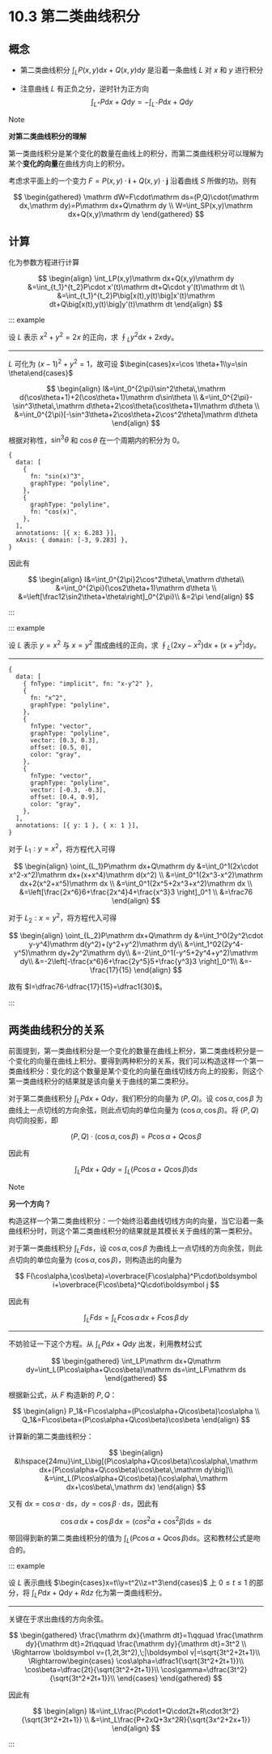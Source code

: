 # 10.3 第二类曲线积分

## 概念

- 第二类曲线积分 $\displaystyle\int_LP(x,y)\mathrm dx+Q(x,y)\mathrm dy$ 是沿着一条曲线 $L$ 对 $x$ 和 $y$ 进行积分

- 注意曲线 $L$ 有正负之分，逆时针为正方向
  $$
  \int_{L^+}P\mathrm dx+Q\mathrm dy=-\int_{L^-}P\mathrm dx+Q\mathrm dy
  $$

> [!note]
>
> **对第二类曲线积分的理解**
>
> 第一类曲线积分是某个变化的数量在曲线上的积分，而第二类曲线积分可以理解为某个**变化的向量**在曲线方向上的积分。
>
> 考虑求平面上的一个变力 $F=P(x,y)\cdot\boldsymbol i+Q(x,y)\cdot\boldsymbol j$ 沿着曲线 $S$ 所做的功。则有
>
> $$
> \begin{gathered}
> \mathrm dW=F\cdot\mathrm ds=(P,Q)\cdot(\mathrm dx,\mathrm dy)=P\mathrm dx+Q\mathrm dy \\
> W=\int_SP(x,y)\mathrm dx+Q(x,y)\mathrm dy
> \end{gathered}
> $$

## 计算

化为参数方程进行计算

$$
\begin{align}
\int_LP(x,y)\mathrm dx+Q(x,y)\mathrm dy
&=\int_{t_1}^{t_2}P\cdot x'(t)\mathrm dt+Q\cdot y'(t)\mathrm dt \\
&=\int_{t_1}^{t_2}P\big[x(t),y(t)\big]x'(t)\mathrm dt+Q\big[x(t),y(t)\big]y'(t)\mathrm dt
\end{align}
$$

::: example

设 $L$ 表示 $x^2+y^2=2x$ 的正向，求 $\displaystyle\oint_Ly^2\mathrm dx+2x\mathrm dy$。

---

$L$ 可化为 $(x-1)^2+y^2=1$，故可设 $\begin{cases}x=\cos \theta+1\\y=\sin \theta\end{cases}$

$$
\begin{align}
I&=\int_0^{2\pi}\sin^2\theta\,\mathrm d(\cos\theta+1)+2(\cos\theta+1)\mathrm d\sin\theta \\
&=\int_0^{2\pi}-\sin^3\theta\,\mathrm d\theta+2\cos\theta(\cos\theta+1)\mathrm d\theta \\
&=\int_0^{2\pi}[-\sin^3\theta+2\cos\theta+2\cos^2\theta]\mathrm d\theta
\end{align}
$$

根据对称性，$\sin^3\theta$ 和 $\cos\theta$ 在一个周期内的积分为 $0$。

```graph
{
  data: [
    {
      fn: "sin(x)^3",
      graphType: "polyline",
    },
    {
      graphType: "polyline",
      fn: "cos(x)",
    },
  ],
  annotations: [{ x: 6.283 }],
  xAxis: { domain: [-3, 9.283] },
}
```

因此有

$$
\begin{align}
I&=\int_0^{2\pi}2\cos^2\theta\,\mathrm d\theta\\
&=\int_0^{2\pi}(\cos2\theta+1)\mathrm d\theta \\
&=\left[\frac12\sin2\theta+\theta\right]_0^{2\pi}\\
&=2\pi
\end{align}
$$

:::

::: example

设 $L$ 表示 $y=x^2$ 与 $x=y^2$ 围成曲线的正向，求 $\displaystyle\oint_L(2xy-x^2)\mathrm dx+(x+y^2)\mathrm dy$。

---

```graph
{
  data: [
    { fnType: "implicit", fn: "x-y^2" },
    {
      fn: "x^2",
      graphType: "polyline",
    },
    {
      fnType: "vector",
      graphType: "polyline",
      vector: [0.3, 0.3],
      offset: [0.5, 0],
      color: "gray",
    },
    {
      fnType: "vector",
      graphType: "polyline",
      vector: [-0.3, -0.3],
      offset: [0.4, 0.9],
      color: "gray",
    },
  ],
  annotations: [{ y: 1 }, { x: 1 }],
}
```

对于 $L_1:y=x^2$，将方程代入可得

$$
\begin{align}
\oint_{L_1}P\mathrm dx+Q\mathrm dy
&=\int_0^1(2x\cdot x^2-x^2)\mathrm dx+(x+x^4)\mathrm d(x^2) \\
&=\int_0^1(2x^3-x^2)\mathrm dx+2(x^2+x^5)\mathrm dx \\
&=\int_0^1(2x^5+2x^3+x^2)\mathrm dx \\
&=\left[\frac{2x^6}6+\frac{2x^4}4+\frac{x^3}3 \right]_0^1 \\
&=\frac76
\end{align}
$$

对于 $L_2:x=y^2$，将方程代入可得

$$
\begin{align}
\oint_{L_2}P\mathrm dx+Q\mathrm dy
&=\int_1^0(2y^2\cdot y-y^4)\mathrm d(y^2)+(y^2+y^2)\mathrm dy\\
&=\int_1^02(2y^4-y^5)\mathrm dy+2y^2\mathrm dy\\
&=-2\int_0^1(-y^5+2y^4+y^2)\mathrm dy\\
&=-2\left[-\frac{x^6}6+\frac{2y^5}5+\frac{y^3}3 \right]_0^1\\
&=-\frac{17}{15}
\end{align}
$$

故有 $I=\dfrac76-\dfrac{17}{15}=\dfrac1{30}$。

:::

## 两类曲线积分的关系

前面提到，第一类曲线积分是一个变化的数量在曲线上积分，第二类曲线积分是一个变化的向量在曲线上积分。要得到两种积分的关系，我们可以构造这样一个第一类曲线积分：变化的这个数量是某个变化的向量在曲线切线方向上的投影，则这个第一类曲线积分的结果就是该向量关于曲线的第二类积分。

对于第二类曲线积分 $\displaystyle\int_LP\mathrm dx+Q\mathrm dy$，我们积分的向量为 $(P,Q)$。设 $\cos\alpha,\cos\beta$ 为曲线上一点切线的方向余弦，则此点切向的单位向量为 $(\cos\alpha,\cos\beta)$。将 $(P,Q)$ 向切向投影，即

$$
(P,Q)\cdot(\cos\alpha,\cos\beta)=P\cos\alpha+Q\cos\beta
$$

因此有

$$
\int_LP\mathrm dx+Q\mathrm dy=\int_L(P\cos\alpha+Q\cos\beta)\mathrm ds
$$

> [!note]
>
> **另一个方向？**
>
> 构造这样一个第二类曲线积分：一个始终沿着曲线切线方向的向量，当它沿着一条曲线积分时，则这个第二类曲线积分的结果就是其模长关于曲线的第一类积分。
>
> 对于第一类曲线积分 $\displaystyle\int_LF\mathrm ds$，设 $\cos\alpha,\cos\beta$ 为曲线上一点切线的方向余弦，则此点切向的单位向量为 $(\cos\alpha,\cos\beta)$，则构造出的向量为
>
> $$
> F(\cos\alpha,\cos\beta)=\overbrace{F\cos\alpha}^P\cdot\boldsymbol i+\overbrace{F\cos\beta}^Q\cdot\boldsymbol j
> $$
>
> 因此有
>
> $$
> \int_LF\mathrm ds=\int_LF\cos\alpha\,\mathrm dx+F\cos\beta\,\mathrm dy
> $$
>
> ---
>
> 不妨验证一下这个方程。从 $\displaystyle\int_LP\mathrm dx+Q\mathrm dy$ 出发，利用教材公式
>
> $$
> \begin{gathered}
> \int_LP\mathrm dx+Q\mathrm dy=\int_L(P\cos\alpha+Q\cos\beta)\mathrm ds=\int_LF\mathrm ds
> \end{gathered}
> $$
>
> 根据新公式，从 $F$ 构造新的 $P,Q$：
>
> $$
> \begin{align}
> P_1&=F\cos\alpha=(P\cos\alpha+Q\cos\beta)\cos\alpha \\
> Q_1&=F\cos\beta=(P\cos\alpha+Q\cos\beta)\cos\beta
> \end{align}
> $$
>
> 计算新的第二类曲线积分：
>
> $$
> \begin{align}
> &\hspace{24mu}\int_L\big[(P\cos\alpha+Q\cos\beta)\cos\alpha\,\mathrm dx+(P\cos\alpha+Q\cos\beta)\cos\beta\,\mathrm dy\big]\\
> &=\int_L(P\cos\alpha+Q\cos\beta)(\cos\alpha\,\mathrm dx+\cos\beta\,\mathrm dx)
> \end{align}
> $$
>
> 又有 $\mathrm dx=\cos\alpha\cdot\mathrm ds$，$\mathrm dy=\cos\beta\cdot\mathrm ds$，因此有
>
> $$
> \cos\alpha\,\mathrm dx+\cos\beta\,\mathrm dx=(cos^2\alpha+\cos^2\beta)\mathrm ds=\mathrm ds
> $$
>
> 带回得到新的第二类曲线积分的值为 $\displaystyle\int_L(P\cos\alpha+Q\cos\beta)\mathrm ds$。这和教材公式是吻合的。

::: example

设 $L$ 表示曲线 $\begin{cases}x=t\\y=t^2\\z=t^3\end{cases}$ 上 $0\le t\le1$ 的部分，将 $\displaystyle\int_LP\mathrm dx+Q\mathrm dy+R\mathrm dz$ 化为第一类曲线积分。

---

关键在于求出曲线的方向余弦。

$$
\begin{gathered}
\frac{\mathrm dx}{\mathrm dt}=1\qquad
\frac{\mathrm dy}{\mathrm dt}=2t\qquad
\frac{\mathrm dy}{\mathrm dt}=3t^2 \\
\Rightarrow \boldsymbol v=(1,2t,3t^2),\;|\boldsymbol v|=\sqrt{3t^2+2t+1}\\
\Rightarrow\begin{cases}
\cos\alpha=\dfrac1{\sqrt{3t^2+2t+1}}\\
\cos\beta=\dfrac{2t}{\sqrt{3t^2+2t+1}}\\
\cos\gamma=\dfrac{3t^2}{\sqrt{3t^2+2t+1}}\\
\end{cases}
\end{gathered}
$$

因此有

$$
\begin{align}
I&=\int_L\frac{P\cdot1+Q\cdot2t+R\cdot3t^2}{\sqrt{3t^2+2t+1}} \\
&=\int_L\frac{P+2xQ+3x^2R}{\sqrt{3x^2+2x+1}}
\end{align}
$$

:::
